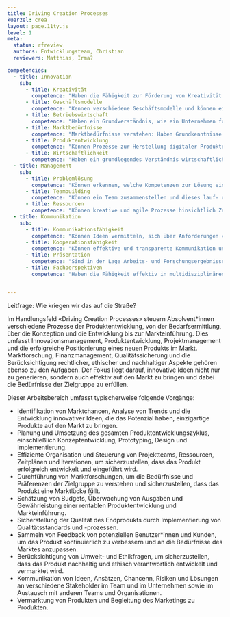 ```yaml
---
title: Driving Creation Processes
kuerzel: crea
layout: page.11ty.js
level: 1
meta:
  status: rfreview
  authors: Entwicklungsteam, Christian
  reviewers: Matthias, Irma?

competencies:
  - title: Innovation
    sub:
      - title: Kreativität
        competence: "Haben die Fähigkeit zur Förderung von Kreativität und Innovation: Schaffen einer unterstützenden Umgebung, das Einbringen Kreativitätstechniken, etc."
      - title: Geschäftsmodelle
        competence: "Kennen verschiedene Geschäftsmodelle und können einschätzen für welche Art von digitalem Produkt und Markt diese anwendbar sind."
      - title: Betriebswirtschaft
        competence: "Haben ein Grundverständnis, wie ein Unternehmen funktioniert."
      - title: Marktbedürfnisse
        competence: "Marktbedürfnisse verstehen: Haben Grundkenntnisse in den Bereichen Zielgruppenanalyse, Marktforschung, Trendanalyse und Positionierung."
      - title: Produktentwicklung
        competence: "Können Prozesse zur Herstellung digitaler Produkte und Services managen und diese als Artefakte zur Nutzung durch Dritte in ein Ökosystem bereitstellen."
      - title: Wirtschaftlichkeit
        competence: "Haben ein grundlegendes Verständnis wirtschaftlicher Aspekte, wie Budgetierung, Rentabilität und Geschäftsmodelle, etc"
  - title: Management
    sub: 
      - title: Problemlösung
        competence: "Können erkennen, welche Kompetenzen zur Lösung eines Problems erforderlich sind."
      - title: Teambuilding
        competence: "Können ein Team zusammenstellen und dieses lauf- und lebensfähig halten."
      - title: Ressourcen
        competence: "Können kreative und agile Prozesse hinsichtlich Zeit- und Ressourcenmanagement effizient durchführen und verwalten."
  - title: Kommunikation
    sub:
      - title: Kommunikationsfähigkeit
        competence: "Können Ideen vermitteln, sich über Anforderungen verständigen, Feedback einholen und mit verschiedenen Interessengruppen zu interagieren und verhandeln."
      - title: Kooperationsfähigkeit
        competence: "Können effektive und transparente Kommunikation und Zusammenarbeit fördern, Konflikte erkennen, analysieren und lösen."
      - title: Präsentation
        competence: "Sind in der Lage Arbeits- und Forschungsergebnisse klar und verständlich in aussagekräftigen, zielgruppengerechten Berichten, Präsentationen o.Ä. zu kommunizieren."
      - title: Fachperspektiven
        competence: "Haben die Fähigkeit effektiv in multidisziplinären Teams zu arbeiten und die verschiedenen Fachperspektiven und -sprachen zu verstehen."


---
```


Leitfrage: Wie kriegen wir das auf die Straße?

Im Handlungsfeld «Driving Creation Processes» steuern Absolvent\*innen verschiedene Prozesse der Produktentwicklung, von der Bedarfsermittlung, über die Konzeption und die Entwicklung bis zur Markteinführung. Dies umfasst Innovationsmanagement, Produktentwicklung, Projektmanagement und die erfolgreiche Positionierung eines neuen Produkts im Markt. Marktforschung, Finanzmanagement, Qualitätssicherung und die Berücksichtigung rechtlicher, ethischer und nachhaltiger Aspekte gehören ebenso zu den Aufgaben. Der Fokus liegt darauf, innovative Ideen nicht nur zu generieren, sondern auch effektiv auf den Markt zu bringen und dabei die Bedürfnisse der Zielgruppe zu erfüllen.

Dieser Arbeitsbereich umfasst typischerweise folgende Vorgänge:

- Identifikation von Marktchancen, Analyse von Trends und die Entwicklung innovativer Ideen, die das Potenzial haben, einzigartige Produkte auf den Markt zu bringen.
- Planung und Umsetzung des gesamten Produktentwicklungszyklus, einschließlich Konzeptentwicklung, Prototyping, Design und Implementierung.
- Effiziente Organisation und Steuerung von Projektteams, Ressourcen, Zeitplänen und Iterationen, um sicherzustellen, dass das Produkt erfolgreich entwickelt und eingeführt wird.
- Durchführung von Marktforschungen, um die Bedürfnisse und Präferenzen der Zielgruppe zu verstehen und sicherzustellen, dass das Produkt eine Marktlücke füllt.
- Schätzung von Budgets, Überwachung von Ausgaben und Gewährleistung einer rentablen Produktentwicklung und Markteinführung.
- Sicherstellung der Qualität des Endprodukts durch Implementierung von Qualitätsstandards und -prozessen.
- Sammeln von Feedback von potenziellen Benutzer\*innen und Kunden, um das Produkt kontinuierlich zu verbessern und an die Bedürfnisse des Marktes anzupassen.
- Berücksichtigung von Umwelt- und Ethikfragen, um sicherzustellen, dass das Produkt nachhaltig und ethisch verantwortlich entwickelt und vermarktet wird.
- Kommunikation von Ideen, Ansätzen, Chancenn, Risiken und Lösungen an verschiedene Stakeholder im Team und im Unternehmen sowie im Austausch mit anderen Teams und Organisationen.
- Vermarktung von Produkten und Begleitung des Marketings zu Produkten.
